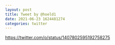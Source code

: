 ```yaml
--- 
layout: post 
title: Tweet by @hoeld1 
date: 2021-06-23 1624481274 
categories: twitter 
--- 
```

https://twitter.com/o/status/1407802595192758275